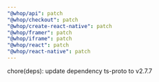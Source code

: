 ```yaml
---
"@whop/api": patch
"@whop/checkout": patch
"@whop/create-react-native": patch
"@whop/framer": patch
"@whop/iframe": patch
"@whop/react": patch
"@whop/react-native": patch
---
```


chore(deps): update dependency ts-proto to v2.7.7
